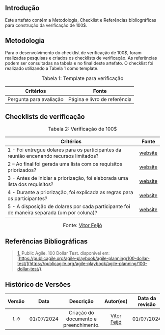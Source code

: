 ## Introdução

Este artefato contém a Metodologia, Checklist e Referências bibliográficas para construção da verificação de 100$. 

## Metodologia

Para o desenvolvimento do checklist de verificação de 100$, foram realizadas pesquisas e criados os checklists de verificação. As referências podem ser consultadas na tabela e no final deste artefato. O checklist foi realizado utilizando a Tabela 1 como template.

<font size="3"><p style="text-align: center">Tabela 1: Template para verificação</p></font>

<center>

Critérios | Fonte
--|--
Pergunta para avaliação| Página e livro de referência

</center>

## Checklists de verificação

<font size="3"><p style="text-align: center">Tabela 2: Verificação de 100$ </p></font>

Critérios  | Fonte
--------- | ------ 
1 - Foi entregue dolares para os participantes da reunião encenando recursos limitados?  | <a id="TEC1" href="#RP1">website</a>
2 – Ao final foi gerada uma lista com os requisitos priorizados?  | <a id="TEC1" href="#RP1">website</a>
3 - Antes de iniciar a priorização, foi elaborada uma lista dos requisitos?  | <a id="TEC1" href="#RP1">website</a>
4 - Durante a priorização, foi explicada as regras para os participantes?  | <a id="TEC1" href="#RP1">website</a>
5 - A disposição de dolares por cada participante foi de maneira separada (um por coluna)?  | <a id="TEC1" href="#RP1">website</a>



<font size="3"><p style="text-align: center">Fonte: [Vitor Feijó](https://github.com/vitorfleonardo)</p></font>



## Referências Bibliográficas

> <a id="RP1" href="#TEC1">1.</a> Public Agile. 100 Dollar Test. disponível em: [https://publicagile.org/agile-playbook/agile-planning/100-dollar-test/](https://publicagile.org/agile-playbook/agile-planning/100-dollar-test/).



## Histórico de Versões

| Versão | Data | Descrição | Autor(es) | Data da revisão | Revisor(es) |
| :--: | :--: | :--: | :--: | :--: | :--: |
|`1.0` | 01/07/2024 | Criação do documento e preenchimento. |[Vitor Feijó](https://github.com/vitorfleonardo)| 01/07/2024 |[Bianca Castro](https://github.com/BiancaPatrocinio7) |   
